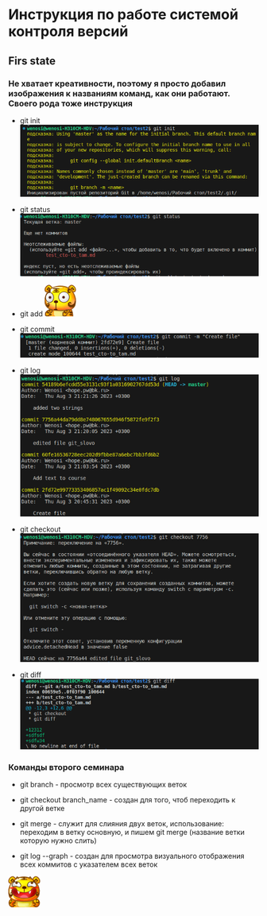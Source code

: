 # Инструкция по работе системой контроля версий

## Firs state

### Не хватает креативности, поэтому я просто добавил изображения к названиям команд, как они работают. Своего рода тоже инструкция

* git init
![img/init.png](img/init.png)
* git stаtus
![img/status.png](img/status.png)
* git add
![куда-то пропал, поэтому глазки](img/2_005.gif)
* git commit
![img/commit.png](img/commit.png)

* git log
![img/log.png](img/log.png)
* git checkout
![img/checkout.png](img/checkout.png)
* git diff
![img/diff.png](img/diff.png)

### Команды второго семинара

* git branch - просмотр всех существующих веток

* git checkout branch_name - создан для того, чтоб переходить к другой ветке

* git merge - служит для слияния двух веток, использование:
переходим в ветку основную, и пишем git merge (название ветки которую нужно слить)

* git log --graph - создан для просмотра визуального отображения всех коммитов с указателем всех веток

![img/4_003.gif](img/4_003.gif)
